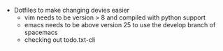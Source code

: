 * Dotfiles to make changing devies easier
    - vim needs to be version > 8 and compiled with python support
    - emacs needs to be above version 25 to use the develop branch of spacemacs
	- checking out todo.txt-cli
